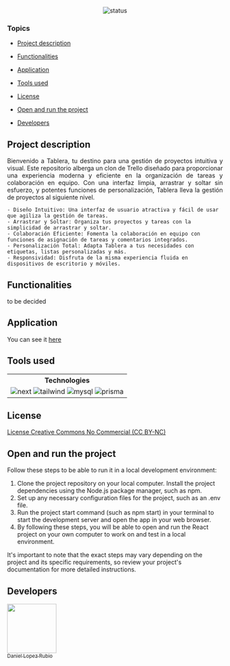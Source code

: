 <p align="center">
   <img src="https://img.shields.io/static/v1?label=STATUS&message=IN%20DEVELOPMENT&color=RED&style=for-the-badge" alt="status" #candysoft/>
</p>

### Topics

- [Project description](#project-description)

- [Functionalities](#functionalities)

- [Application](#application)

- [Tools used](#tools-used)

- [License](#license)

- [Open and run the project](#open-and-run-the-project)

- [Developers](#developers)

## Project description

<p align="justify">
  Bienvenido a Tablera, tu destino para una gestión de proyectos intuitiva y visual. Este repositorio alberga un clon de Trello diseñado para proporcionar una experiencia moderna y eficiente en la organización de tareas y colaboración en equipo. Con una interfaz limpia, arrastrar y soltar sin esfuerzo, y potentes funciones de personalización, Tablera lleva la gestión de proyectos al siguiente nivel.

    - Diseño Intuitivo: Una interfaz de usuario atractiva y fácil de usar que agiliza la gestión de tareas.
    - Arrastrar y Soltar: Organiza tus proyectos y tareas con la simplicidad de arrastrar y soltar.
    - Colaboración Eficiente: Fomenta la colaboración en equipo con funciones de asignación de tareas y comentarios integrados.
    - Personalización Total: Adapta Tablera a tus necesidades con etiquetas, listas personalizadas y más.
    - Responsividad: Disfruta de la misma experiencia fluida en dispositivos de escritorio y móviles.
</p>

## Functionalities
to be decided

## Application

You can see it <a href="">here</a>

## Tools used

<table id="tableone">
  <tr>
    <th>Technologies</th>
  </tr>
  <tr>
    <td>
      <img src="https://img.shields.io/badge/next.js-000000?style=for-the-badge&logo=nextdotjs&logoColor=white" alt="next" />
      <img src="https://img.shields.io/badge/Tailwind_CSS-38B2AC?style=for-the-badge&logo=tailwind-css&logoColor=white" alt="tailwind" />
      <img src="https://img.shields.io/badge/MySQL-005C84?style=for-the-badge&logo=mysql&logoColor=white" alt="mysql" />
      <img src="https://img.shields.io/badge/prisma-000000?style=for-the-badge&logo=prisma&logoColor=white" alt="prisma" />
    </td>
  </tr>
</table>

## License
<a href="https://en.wikipedia.org/wiki/Creative_Commons_NonCommercial_license">
  License Creative Commons No Commercial (CC BY-NC)
<a>

## Open and run the project
Follow these steps to be able to run it in a local development environment:

1. Clone the project repository on your local computer.
Install the project dependencies using the Node.js package manager, such as npm.
2. Set up any necessary configuration files for the project, such as an .env file.
3. Run the project start command (such as npm start) in your terminal to start the development server and open the app in your web browser.
4. By following these steps, you will be able to open and run the React project on your own computer to work on and test in a local environment.

It's important to note that the exact steps may vary depending on the project and its specific requirements, so review your project's documentation for more detailed instructions.

## Developers

<a href="https://github.com/Daintz">
<img src="https://avatars.githubusercontent.com/u/81586667?s=400&u=9cc47d3e8fe8a8e433ccf54df162a961c1b83c06&v=4" width=115><br><sub>Daniel Lopez Rubio</sub>
<a>